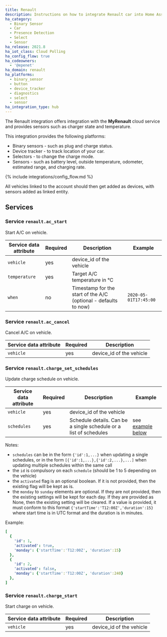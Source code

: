 ```yaml
---
title: Renault
description: Instructions on how to integrate Renault car into Home Assistant.
ha_category:
  - Binary Sensor
  - Car
  - Presence Detection
  - Select
  - Sensor
ha_release: 2021.8
ha_iot_class: Cloud Polling
ha_config_flow: true
ha_codeowners:
  - '@epenet'
ha_domain: renault
ha_platforms:
  - binary_sensor
  - button
  - device_tracker
  - diagnostics
  - select
  - sensor
ha_integration_type: hub
---
```


The Renault integration offers integration with the **MyRenault** cloud service and provides sensors such as charger state and temperature.

This integration provides the following platforms:

- Binary sensors - such as plug and charge status.
- Device tracker - to track location of your car.
- Selectors - to change the charge mode.
- Sensors - such as battery level, outside temperature, odometer, estimated range, and charging rate.

{% include integrations/config_flow.md %}

All vehicles linked to the account should then get added as devices, with sensors added as linked entity.

## Services

### Service `renault.ac_start`

Start A/C on vehicle.

  | Service data attribute | Required | Description | Example |
  | ---------------------- | -------- | ----------- | ------- |
  | `vehicle`| yes | device_id of the vehicle | |
  | `temperature` | yes | Target A/C temperature in °C | |
  | `when` | no | Timestamp for the start of the A/C (optional - defaults to now) | `2020-05-01T17:45:00` |

### Service `renault.ac_cancel`

Cancel A/C on vehicle.

  | Service data attribute | Required | Description |
  | ---------------------- | -------- | ----------- |
  | `vehicle`| yes | device_id of the vehicle |

### Service `renault.charge_set_schedules`

Update charge schedule on vehicle.

  | Service data attribute | Required | Description | Example |
  | ---------------------- | -------- | ----------- | ------- |
  | `vehicle`| yes | device_id of the vehicle |
  | `schedules` | yes | Schedule details. Can be a single schedule or a list of schedules | see [example below](#schedule_example) |
  
Notes:

- `schedules` can be in the form `{'id':1,...}` when updating a single schedules, or in the form `[{'id':1,...},{'id':2,...},...]` when updating multiple schedules within the same call
- the `id` is compulsory on each `schedule` (should be 1 to 5 depending on the vehicle)
- the `activated` flag is an optional boolean. If it is not provided, then the existing flag will be kept as is.
- the `monday` to `sunday` elements are optional. If they are not provided, then the existing settings will be kept for each day. If they are provided as None, then the existing setting will be cleared. If a value is provided, it must conform to this format `{'startTime':'T12:00Z','duration':15}` where start time is in UTC format and the duration is in minutes.

<a name="schedule_example">Example</a>:

```yaml
[
  { 
    'id': 1, 
    'activated': true, 
    'monday': {'startTime':'T12:00Z', 'duration':15} 
  }, 
  { 
    'id': 2, 
    'activated': false, 
    'monday': {'startTime':'T12:00Z', 'duration':240} 
  },
]
```

### Service `renault.charge_start`

Start charge on vehicle.

  | Service data attribute | Required | Description |
  | ---------------------- | -------- | ----------- |
  | `vehicle`| yes | device_id of the vehicle |
